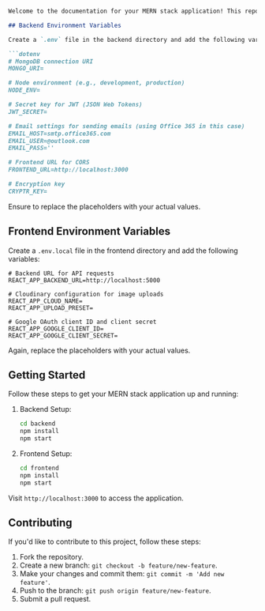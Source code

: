 ```markdown

Welcome to the documentation for your MERN stack application! This repository contains the source code for the backend and frontend of your project. Below, you'll find important information on how to set up and configure your application using environment variables.

## Backend Environment Variables

Create a `.env` file in the backend directory and add the following variables:

```dotenv
# MongoDB connection URI
MONGO_URI=

# Node environment (e.g., development, production)
NODE_ENV=

# Secret key for JWT (JSON Web Tokens)
JWT_SECRET=

# Email settings for sending emails (using Office 365 in this case)
EMAIL_HOST=smtp.office365.com
EMAIL_USER=@outlook.com
EMAIL_PASS=''

# Frontend URL for CORS
FRONTEND_URL=http://localhost:3000

# Encryption key
CRYPTR_KEY=
```

Ensure to replace the placeholders with your actual values.

## Frontend Environment Variables

Create a `.env.local` file in the frontend directory and add the following variables:

```dotenv
# Backend URL for API requests
REACT_APP_BACKEND_URL=http://localhost:5000

# Cloudinary configuration for image uploads
REACT_APP_CLOUD_NAME=
REACT_APP_UPLOAD_PRESET=

# Google OAuth client ID and client secret
REACT_APP_GOOGLE_CLIENT_ID=
REACT_APP_GOOGLE_CLIENT_SECRET=
```

Again, replace the placeholders with your actual values.

## Getting Started

Follow these steps to get your MERN stack application up and running:

1. Backend Setup:

   ```bash
   cd backend
   npm install
   npm start
   ```

2. Frontend Setup:

   ```bash
   cd frontend
   npm install
   npm start
   ```

Visit `http://localhost:3000` to access the application.

## Contributing

If you'd like to contribute to this project, follow these steps:

1. Fork the repository.
2. Create a new branch: `git checkout -b feature/new-feature`.
3. Make your changes and commit them: `git commit -m 'Add new feature'`.
4. Push to the branch: `git push origin feature/new-feature`.
5. Submit a pull request.

